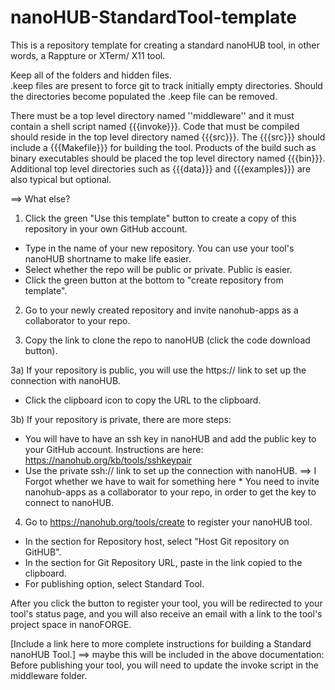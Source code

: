 # nanoHUB-StandardTool-template
This is a repository template for creating a standard nanoHUB tool, in other words, a Rappture or XTerm/ X11 tool.

Keep all of the folders and hidden files.  
.keep files are present to force git to track initially empty directories.
Should the directories become populated the .keep file can be removed.

There must be a top level directory named ''middleware'' and it must contain a shell script named {{{invoke}}}.  Code that must be compiled should reside in the top level directory named {{{src}}}.  The {{{src}}} should include a {{{Makefile}}} for building the tool.  Products of the build such as binary executables should be placed the top level directory named {{{bin}}}.  Additional top level directories such as {{{data}}} and {{{examples}}} are also typical but optional.

==> What else?

1) Click the green "Use this template" button to create a copy of this repository in your own GitHub account.
* Type in the name of your new repository. You can use your tool's nanoHUB shortname to make life easier.
* Select whether the repo will be public or private. Public is easier.
* Click the green button at the bottom to "create repository from template".

2) Go to your newly created repository and invite nanohub-apps as a collaborator to your repo.

3) Copy the link to clone the repo to nanoHUB (click the code download button).

3a) If your repository is public, you will use the https:// link to set up the connection with nanoHUB.
* Click the clipboard icon to copy the URL to the clipboard.

3b) If your repository is private, there are more steps:
* You will have to have an ssh key in nanoHUB and add the public key to your GitHub account. Instructions are here: https://nanohub.org/kb/tools/sshkeypair
* Use the private ssh:// link to set up the connection with nanoHUB.
==> I Forgot whether we have to wait for something here   * You need to invite nanohub-apps as a collaborator to your repo, in order to get the key to connect to nanoHUB.

4) Go to https://nanohub.org/tools/create to register your nanoHUB tool.
* In the section for Repository host, select "Host Git repository on GitHUB".
* In the section for Git Repository URL, paste in the link copied to the clipboard.
* For publishing option, select Standard Tool.

After you click the button to register your tool, you will be redirected to your tool's status page, and you will also receive an email with a link to the tool's project space in nanoFORGE.

[Include a link here to more complete instructions for building a Standard nanoHUB Tool.]
==> maybe this will be included in the above documentation: Before publishing your tool, you will need to update the invoke script in the middleware folder.
